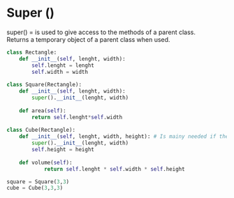 # Super ()
super() = is used to give access to the methods of a parent class.  
          Returns a temporary object of a parent class when used.

```python
class Rectangle:
    def __init__(self, lenght, width):
        self.lenght = lenght
        self.width = width
        
class Square(Rectangle):
    def __init__(self, lenght, width): 
        super().__init__(lenght, width)
        
    def area(self):
        return self.lenght*self.width
        
class Cube(Rectangle):
    def __init__(self, lenght, width, height): # Is mainy needed if the constructor has additional arg
        super().__init__(lenght, width)
        self.height = height
    
    def volume(self):
            return self.lenght * self.width * self.height

square = Square(3,3)
cube = Cube(3,3,3)

```
